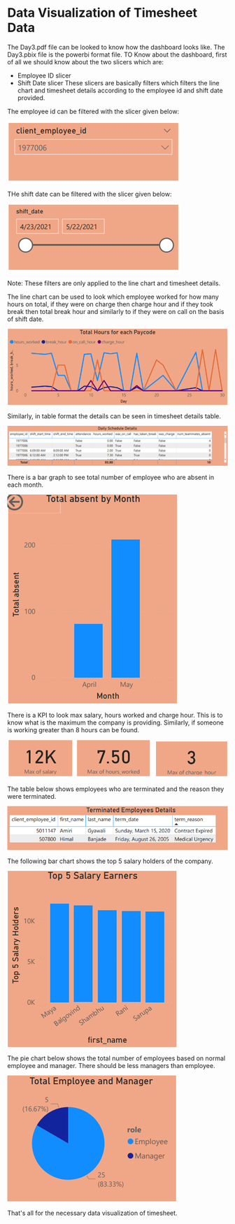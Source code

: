# Data Visualization of Timesheet Data
The Day3.pdf file can be looked to know how the dashboard looks like. The Day3.pbix file is the powerbi format file.
TO Know about the dashboard, first of all we should know about the two slicers which are:

* Employee ID slicer
* Shift Date slicer
These slicers are basically filters which filters the line chart and timesheet details according to the employee id and shift date provided.

The employee id can be filtered with the slicer given below:

![](s1.PNG)

THe shift date can be filtered with the slicer given below:

![](s2.PNG)

Note: These filters are only applied to the line chart and timesheet details.

The line chart can be used to look which employee worked for how many hours on total, if they were on charge then charge hour and if they took break then total break hour and similarly to if they were on call on the basis of shift date.

![](line.PNG)

Similarly, in table format the details can be seen in timesheet details table.

![](timesheet.PNG)

There is a bar graph to see total number of employee who are absent in each month.

![](absent.PNG)

There is a KPI to look max salary, hours worked and charge hour.
This is to know what is the maximum the company is providing. Similarly, if someone is working greater than 8 hours can be found.

![](kpi.PNG)

The table below shows employees who are terminated and the reason they were terminated.

![](term.PNG)

The following bar chart shows the top 5 salary holders of the company.

![](salary.PNG)

The pie chart below shows the total number of employees based on normal employee and manager.
There should be less managers than employee.

![](pie.PNG)


That's all for the necessary data visualization of timesheet.

